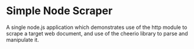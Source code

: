 # Simple Node Scraper
A single node.js application which demonstrates use of the http
module to scrape a target web document, and use of the cheerio library
to parse and manipulate it.